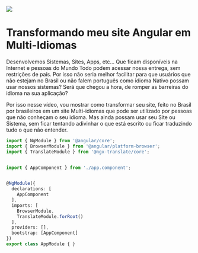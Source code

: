 <a target="_blank" rel="noopener noreferrer" href="https://camo.githubusercontent.com/7e437bcd6981fc525476e7bace27c4de4a5608547d700124ef5a806261f53cb5/68747470733a2f2f73746f726167652e676f6f676c65617069732e636f6d2f676f6c64656e2d77696e642f657870657274732d636c75622f636170612d6769746875622e737667"><img src="https://camo.githubusercontent.com/7e437bcd6981fc525476e7bace27c4de4a5608547d700124ef5a806261f53cb5/68747470733a2f2f73746f726167652e676f6f676c65617069732e636f6d2f676f6c64656e2d77696e642f657870657274732d636c75622f636170612d6769746875622e737667" data-canonical-src="https://storage.googleapis.com/golden-wind/experts-club/capa-github.svg" style="max-width: 100%;"></a>

# Transformando meu site Angular em Multi-Idiomas
Desenvolvemos Sistemas, Sites, Apps, etc... Que ficam disponíveis na Internet e pessoas do Mundo Todo podem acessar nossa entrega, sem restrições de país. Por isso não seria melhor facilitar para que usuários que não estejam no Brasil ou não falem português como idioma Nativo possam usar nossos sistemas? Será que chegou a hora, de romper as barreiras do idioma na sua aplicação? 

Por isso nesse vídeo, vou mostrar como transformar seu site, feito no Brasil por brasileiros em um site Multi-idiomas que pode ser utilizado por pessoas que não conheçam o seu idioma. Mas ainda possam usar seu Site ou Sistema, sem ficar tentando adivinhar o que está escrito ou ficar traduzindo tudo o que não entender.

```typescript
import { NgModule } from '@angular/core';
import { BrowserModule } from '@angular/platform-browser';
import { TranslateModule } from '@ngx-translate/core';


import { AppComponent } from './app.component';


@NgModule({
  declarations: [
    AppComponent
  ],
  imports: [
    BrowserModule,
    TranslateModule.forRoot()
  ],
  providers: [],
  bootstrap: [AppComponent]
})
export class AppModule { }

```
